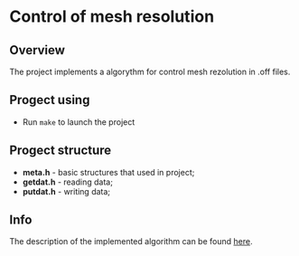 # Control of mesh resolution

## Overview

The project implements a algorythm for control mesh rezolution in .off files.

## Progect using

* Run `make` to launch the project

## Progect structure

* **meta.h** - basic structures that used in project;
* **getdat.h** - reading data;
* **putdat.h** - writing data;

## Info

The description of the implemented algorithm can be found [here](https://github.com/vakulin95/Control-of-mesh-resolution/tree/master/data/article.pdf).
